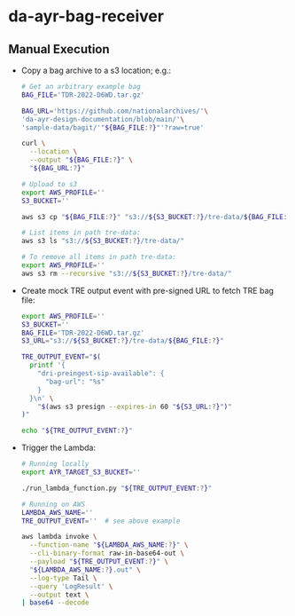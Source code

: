 # da-ayr-bag-receiver

## Manual Execution

* Copy a bag archive to a s3 location; e.g.:

    ```bash
    # Get an arbitrary example bag
    BAG_FILE='TDR-2022-D6WD.tar.gz'
   
    BAG_URL='https://github.com/nationalarchives/'\
    'da-ayr-design-documentation/blob/main/'\
    'sample-data/bagit/'"${BAG_FILE:?}"'?raw=true'
   
    curl \
      --location \
      --output "${BAG_FILE:?}" \
      "${BAG_URL:?}"
    
    # Upload to s3
    export AWS_PROFILE=''
    S3_BUCKET=''
    
    aws s3 cp "${BAG_FILE:?}" "s3://${S3_BUCKET:?}/tre-data/${BAG_FILE:?}"
    
    # List items in path tre-data:
    aws s3 ls "s3://${S3_BUCKET:?}/tre-data/"
    ```

    ```bash
    # To remove all items in path tre-data:
    export AWS_PROFILE=''
    aws s3 rm --recursive "s3://${S3_BUCKET:?}/tre-data/"
    ```

* Create mock TRE output event with pre-signed URL to fetch TRE bag file:

    ```bash
    export AWS_PROFILE=''
    S3_BUCKET=''
    BAG_FILE='TDR-2022-D6WD.tar.gz'
    S3_URL="s3://${S3_BUCKET:?}/tre-data/${BAG_FILE:?}"
  
    TRE_OUTPUT_EVENT="$(
      printf '{
        "dri-preingest-sip-available": {
          "bag-url": "%s"
        }
      }\n' \
        "$(aws s3 presign --expires-in 60 "${S3_URL:?}")"
    )"
    
    echo "${TRE_OUTPUT_EVENT:?}"
    ```

* Trigger the Lambda:

    ```bash
    # Running locally
    export AYR_TARGET_S3_BUCKET=''
  
    ./run_lambda_function.py "${TRE_OUTPUT_EVENT:?}"
    ```

    ```bash
    # Running on AWS
    LAMBDA_AWS_NAME=''
    TRE_OUTPUT_EVENT=''  # see above example
  
    aws lambda invoke \
      --function-name "${LAMBDA_AWS_NAME:?}" \
      --cli-binary-format raw-in-base64-out \
      --payload "${TRE_OUTPUT_EVENT:?}" \
      "${LAMBDA_AWS_NAME:?}.out" \
      --log-type Tail \
      --query 'LogResult' \
      --output text \
    | base64 --decode
    ```
